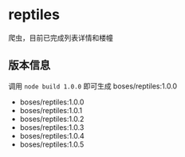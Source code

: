 # reptiles

爬虫，目前已完成列表详情和楼幢

## 版本信息

调用 `node build 1.0.0` 即可生成 boses/reptiles:1.0.0

- boses/reptiles:1.0.0
- boses/reptiles:1.0.1
- boses/reptiles:1.0.2
- boses/reptiles:1.0.3
- boses/reptiles:1.0.4
- boses/reptiles:1.0.5
